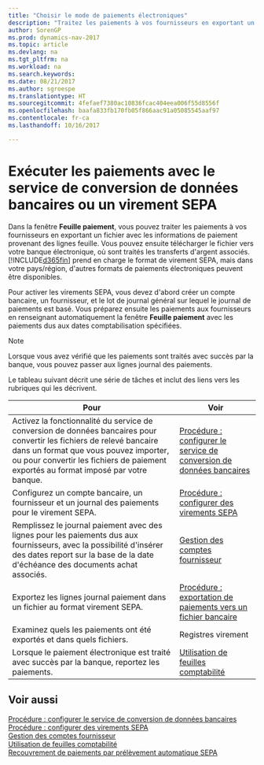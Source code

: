 ```yaml
---
title: "Choisir le mode de paiements électroniques"
description: "Traitez les paiements à vos fournisseurs en exportant un fichier avec les informations de paiement provenant des lignes journal."
author: SorenGP
ms.prod: dynamics-nav-2017
ms.topic: article
ms.devlang: na
ms.tgt_pltfrm: na
ms.workload: na
ms.search.keywords: 
ms.date: 08/21/2017
ms.author: sgroespe
ms.translationtype: HT
ms.sourcegitcommit: 4fefaef7380ac10836fcac404eea006f55d8556f
ms.openlocfilehash: baafa833fb170fb05f866aac91a05085545aaf97
ms.contentlocale: fr-ca
ms.lasthandoff: 10/16/2017

---
```

# <a name="make-payments-with-bank-data-conversion-service-or-sepa-credit-transfer"></a>Exécuter les paiements avec le service de conversion de données bancaires ou un virement SEPA
Dans la fenêtre **Feuille paiement**, vous pouvez traiter les paiements à vos fournisseurs en exportant un fichier avec les informations de paiement provenant des lignes feuille. Vous pouvez ensuite télécharger le fichier vers votre banque électronique, où sont traités les transferts d'argent associés. [!INCLUDE[d365fin](includes/d365fin_md.md)] prend en charge le format de virement SEPA, mais dans votre pays/région, d'autres formats de paiements électroniques peuvent être disponibles.   

 Pour activer les virements SEPA, vous devez d'abord créer un compte bancaire, un fournisseur, et le lot de journal général sur lequel le journal de paiements est basé. Vous préparez ensuite les paiements aux fournisseurs en renseignant automatiquement la fenêtre **Feuille paiement** avec les paiements dus aux dates comptabilisation spécifiées.  

> [!NOTE]  
>  Lorsque vous avez vérifié que les paiements sont traités avec succès par la banque, vous pouvez passer aux lignes journal des paiements.  

 Le tableau suivant décrit une série de tâches et inclut des liens vers les rubriques qui les décrivent.   

|**Pour**|**Voir**|  
|------------|-------------|  
|Activez la fonctionnalité du service de conversion de données bancaires pour convertir les fichiers de relevé bancaire dans un format que vous pouvez importer, ou pour convertir les fichiers de paiement exportés au format imposé par votre banque.|[Procédure : configurer le service de conversion de données bancaires](bank-how-setup-bank-data-conversion-service.md)|  
|Configurez un compte bancaire, un fournisseur et un journal des paiements pour le virement SEPA.|[Procédure : configurer des virements SEPA](finance-how-to-set-up-sepa-credit-transfer.md)|  
|Remplissez le journal paiement avec des lignes pour les paiements dus aux fournisseurs, avec la possibilité d'insérer des dates report sur la base de la date d'échéance des documents achat associés.|[Gestion des comptes fournisseur](payables-manage-payables.md)|  
|Exportez les lignes journal paiement dans un fichier au format virement SEPA.|[Procédure : exportation de paiements vers un fichier bancaire](payables-how-export-payments-bank-file.md)|  
|Examinez quels les paiements ont été exportés et dans quels fichiers.|Registres virement|  
|Lorsque le paiement électronique est traité avec succès par la banque, reportez les paiements.|[Utilisation de feuilles comptabilité](ui-work-general-journals.md)|  

## <a name="see-also"></a>Voir aussi  
[Procédure : configurer le service de conversion de données bancaires](bank-how-setup-bank-data-conversion-service.md)  
[Procédure : configurer des virements SEPA](finance-how-to-set-up-sepa-credit-transfer.md)  
[Gestion des comptes fournisseur](payables-manage-payables.md)   
[Utilisation de feuilles comptabilité](ui-work-general-journals.md)  
[Recouvrement de paiements par prélèvement automatique SEPA](finance-collect-payments-with-sepa-direct-debit.md)   

